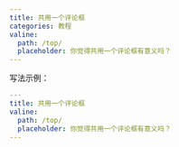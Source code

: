 ```yaml
---
title: 共用一个评论框
categories: 教程
valine:
  path: /top/
  placeholder: 你觉得共用一个评论框有意义吗？
---
```


写法示例：

```yml
---
title: 共用一个评论框
valine:
  path: /top/
  placeholder: 你觉得共用一个评论框有意义吗？
---
```
